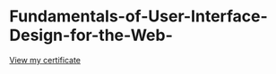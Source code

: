 Fundamentals-of-User-Interface-Design-for-the-Web-
==================================================

<a href="http://dl.dropbox.com/u/53640728/Certificate%20of%20Completion%20_%20Video%20Tutorials%20from%20lynda.pdf">View my certificate</a>
